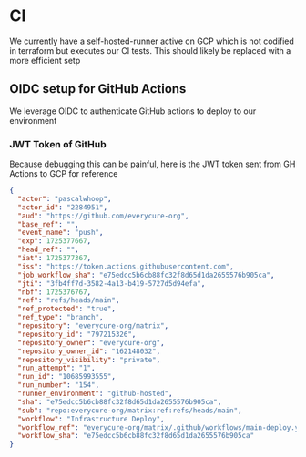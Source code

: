 # CI 

We currently have a self-hosted-runner active on GCP which is not codified in terraform but executes our CI tests. This should likely be replaced with a more efficient setp

## OIDC setup for GitHub Actions

We leverage OIDC to authenticate GitHub actions to deploy to our environment

### JWT Token of GitHub

Because debugging this can be painful, here is the JWT token sent from GH Actions to GCP for reference

```json
{
  "actor": "pascalwhoop",
  "actor_id": "2284951",
  "aud": "https://github.com/everycure-org",
  "base_ref": "",
  "event_name": "push",
  "exp": 1725377667,
  "head_ref": "",
  "iat": 1725377367,
  "iss": "https://token.actions.githubusercontent.com",
  "job_workflow_sha": "e75edcc5b6cb88fc32f8d65d1da2655576b905ca",
  "jti": "3fb4ff7d-3582-4a13-b419-5727d5d94efa",
  "nbf": 1725376767,
  "ref": "refs/heads/main",
  "ref_protected": "true",
  "ref_type": "branch",
  "repository": "everycure-org/matrix",
  "repository_id": "797215326",
  "repository_owner": "everycure-org",
  "repository_owner_id": "162148032",
  "repository_visibility": "private",
  "run_attempt": "1",
  "run_id": "10685993555",
  "run_number": "154",
  "runner_environment": "github-hosted",
  "sha": "e75edcc5b6cb88fc32f8d65d1da2655576b905ca",
  "sub": "repo:everycure-org/matrix:ref:refs/heads/main",
  "workflow": "Infrastructure Deploy",
  "workflow_ref": "everycure-org/matrix/.github/workflows/main-deploy.yml@refs/heads/main",
  "workflow_sha": "e75edcc5b6cb88fc32f8d65d1da2655576b905ca"
}
```